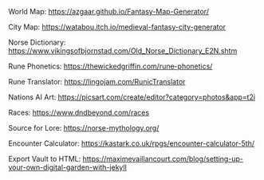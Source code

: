 World Map:
https://azgaar.github.io/Fantasy-Map-Generator/

City Map:
https://watabou.itch.io/medieval-fantasy-city-generator

Norse Dictionary:
https://www.vikingsofbjornstad.com/Old_Norse_Dictionary_E2N.shtm

Rune Phonetics:
https://thewickedgriffin.com/rune-phonetics/

Rune Translator:
https://lingojam.com/RunicTranslator

Nations AI Art:
https://picsart.com/create/editor?category=photos&app=t2i

Races: 
https://www.dndbeyond.com/races

Source for Lore: 
https://norse-mythology.org/

Encounter Calculator:
https://kastark.co.uk/rpgs/encounter-calculator-5th/

Export Vault to HTML:
https://maximevaillancourt.com/blog/setting-up-your-own-digital-garden-with-jekyll